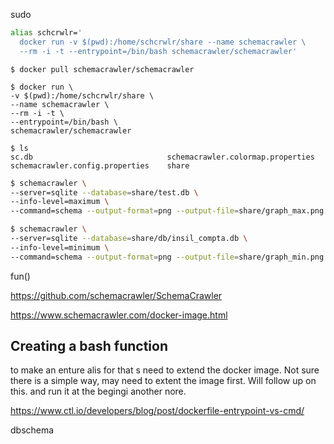 
sudo

```sh
alias schcrwlr='
  docker run -v $(pwd):/home/schcrwlr/share --name schemacrawler \
  --rm -i -t --entrypoint=/bin/bash schemacrawler/schemacrawler'
```

```
$ docker pull schemacrawler/schemacrawler  
```

```
$ docker run \
-v $(pwd):/home/schcrwlr/share \
--name schemacrawler \
--rm -i -t \
--entrypoint=/bin/bash \
schemacrawler/schemacrawler
```


```
$ ls 
sc.db                              schemacrawler.colormap.properties  schemacrawler.config.properties    share
```


```sh
$ schemacrawler \
--server=sqlite --database=share/test.db \
--info-level=maximum \
--command=schema --output-format=png --output-file=share/graph_max.png
```

```sh
$ schemacrawler \
--server=sqlite --database=share/db/insil_compta.db \
--info-level=minimum \
--command=schema --output-format=png --output-file=share/graph_min.png
```

fun() 

https://github.com/schemacrawler/SchemaCrawler

https://www.schemacrawler.com/docker-image.html


## Creating a bash function


to make an enture alis for that s need to extend the docker image.
Not sure there is a simple way, may need to extent the image first.
Will follow up on this.
and run it at the begingi another nore. 

https://www.ctl.io/developers/blog/post/dockerfile-entrypoint-vs-cmd/



dbschema

